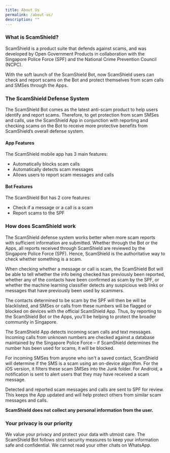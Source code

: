 ```yaml
---
title: About Us
permalink: /about-us/
description: ""
---
```

### What is ScamShield?
ScamShield is a product suite that defends against scams, and was developed by Open Government Products in collaboration with the Singapore Police Force (SPF) and the National Crime Prevention Council (NCPC).

With the soft launch of the ScamShield Bot, now ScamShield users can check and report scams on the Bot and protect themselves from scam calls and SMSes through the Apps.

### The ScamShield Defense System

The ScamShield Bot comes as the latest anti-scam product to help users identify and report scams. Therefore, to get protection from scam SMSes and calls, use the ScamShield App in conjunction with reporting and checking scams on the Bot to receive more protective benefits from ScamShield’s overall defense system.

#### App Features

The ScamShield mobile app has 3 main features: 
* Automatically blocks scam calls
* Automatically detects scam messages 
* Allows users to report scam messages and calls

#### Bot Features

The ScamShield Bot has 2 core features: 
* Check if a message or a call is a scam
* Report scams to the SPF


    
### How does ScamShield work

The ScamShield defense system works better when more scam reports with sufficient information are submitted. Whether through the Bot or the Apps, all reports received through ScamShield are reviewed by the Singapore Police Force (SPF). Hence, ScamShield is the authoritative way to check whether something is a scam.

When checking whether a message or call is scam, the ScamShield Bot will be able to tell whether the info being checked has previously been reported, whether any of the contacts have been confirmed as scam by the SPF, or whether the machine learning classifier detects any suspicious web links or messages that have previously been used by scammers.

The contacts determined to be scam by the SPF will then be will be blacklisted, and SMSes or calls from these numbers will be flagged or blocked on devices with the official ScamShield App. Thus, by reporting to the ScamShield Bot or the Apps, you’ll be helping to protect the broader community in Singapore.

The ScamShield App detects incoming scam calls and text messages. Incoming calls from unknown numbers are checked against a database maintained by the Singapore Police Force – if ScamShield determines the number has been used for scams, it will be blocked.

For incoming SMSes from anyone who isn't a saved contact, ScamShield will determine if the SMS is a scam using an on-device algorithm. For the iOS version, it filters these scam SMSes into the Junk folder. For Android, a notification is sent to alert users that they may have received a scam message.

Detected and reported scam messages and calls are sent to SPF for review. This keeps the App updated and will help protect others from similar scam messages and calls.

**ScamShield does not collect any personal information from the user.**

### Your privacy is our priority

We value your privacy and protect your data with utmost care. The ScamShield Bot follows strict security measures to keep your information safe and confidential. We cannot read your other chats on WhatsApp.
